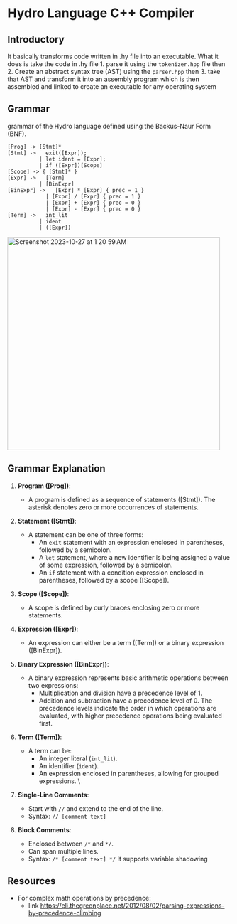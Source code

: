 # Hydro Language C++ Compiler

## Introductory 
It basically transforms code written in .hy file into an executable.
What it does is take the code in .hy file 1. parse it using the `tokenizer.hpp` file then 2. Create an abstract syntax tree (AST) using the `parser.hpp` then 3. take that AST and transform it into an assembly program which is then assembled and linked to create an executable for any operating system

## Grammar
grammar of the Hydro language defined using the Backus-Naur Form (BNF).

```plaintext
[Prog] -> [Stmt]*
[Stmt] ->   exit([Expr]);
          | let ident = [Expr];
          | if ([Expr])[Scope]
[Scope] -> { [Stmt]* }
[Expr] ->   [Term]
          | [BinExpr]
[BinExpr] ->   [Expr] * [Expr] { prec = 1 }
            | [Expr] / [Expr] { prec = 1 }
            | [Expr] + [Expr] { prec = 0 }
            | [Expr] - [Expr] { prec = 0 }
[Term] ->   int_lit
          | ident
          | ([Expr])
```
<img width="479" alt="Screenshot 2023-10-27 at 1 20 59 AM" src="https://github.com/Am0stafa/compiler/assets/62848968/5376e7ff-d539-4e0d-ba15-992cca41d394">

## Grammar Explanation

1. **Program ([Prog])**:
    - A program is defined as a sequence of statements ([Stmt]). The asterisk denotes zero or more occurrences of statements.

2. **Statement ([Stmt])**:
    - A statement can be one of three forms:
        - An `exit` statement with an expression enclosed in parentheses, followed by a semicolon.
        - A `let` statement, where a new identifier is being assigned a value of some expression, followed by a semicolon.
        - An `if` statement with a condition expression enclosed in parentheses, followed by a scope ([Scope]).

3. **Scope ([Scope])**:
    - A scope is defined by curly braces enclosing zero or more statements.

4. **Expression ([Expr])**:
    - An expression can either be a term ([Term]) or a binary expression ([BinExpr]).

5. **Binary Expression ([BinExpr])**:
    - A binary expression represents basic arithmetic operations between two expressions:
        - Multiplication and division have a precedence level of 1.
        - Addition and subtraction have a precedence level of 0. The precedence levels indicate the order in which operations are evaluated, with higher precedence operations being evaluated first.

6. **Term ([Term])**:
    - A term can be:
        - An integer literal (`int_lit`).
        - An identifier (`ident`).
        - An expression enclosed in parentheses, allowing for grouped expressions. \\
7. **Single-Line Comments**:
   - Start with `//` and extend to the end of the line.
   - Syntax: `// [comment text]`

8. **Block Comments**:
   - Enclosed between `/*` and `*/`.
   - Can span multiple lines.
   - Syntax: `/* [comment text] */`
It supports variable shadowing
     


## Resources
  - For complex math operations by precedence:
     - link https://eli.thegreenplace.net/2012/08/02/parsing-expressions-by-precedence-climbing
